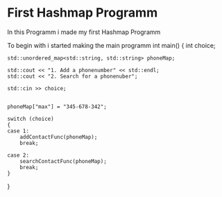# First Hashmap Programm 
In this Programm i made my first Hashmap Programm

To begin with i started making the main programm
int main() {
    int choice;

    std::unordered_map<std::string, std::string> phoneMap;

    std::cout << "1. Add a phonenumber" << std::endl;
    std::cout << "2. Search for a phonenuber";

    std::cin >> choice;
    
    
    phoneMap["max"] = "345-678-342";

    switch (choice)
    {
    case 1:
        addContactFunc(phoneMap);
        break;

    case 2:
        searchContactFunc(phoneMap);
        break;
    }
}
